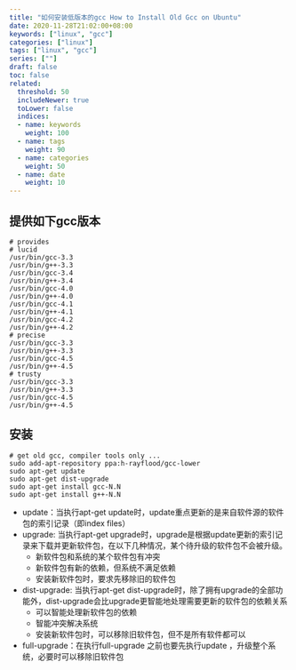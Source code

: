 ```yaml
---
title: "如何安装低版本的gcc How to Install Old Gcc on Ubuntu"
date: 2020-11-28T21:02:00+08:00
keywords: ["linux", "gcc"]
categories: ["linux"]
tags: ["linux", "gcc"]
series: [""]
draft: false
toc: false
related:
  threshold: 50
  includeNewer: true
  toLower: false
  indices:
  - name: keywords
    weight: 100
  - name: tags
    weight: 90
  - name: categories
    weight: 50
  - name: date
    weight: 10
---
```



## 提供如下gcc版本
```shell script
# provides
# lucid
/usr/bin/gcc-3.3
/usr/bin/g++-3.3
/usr/bin/gcc-3.4
/usr/bin/g++-3.4
/usr/bin/gcc-4.0
/usr/bin/g++-4.0
/usr/bin/gcc-4.1
/usr/bin/g++-4.1
/usr/bin/gcc-4.2
/usr/bin/g++-4.2
# precise
/usr/bin/gcc-3.3
/usr/bin/g++-3.3
/usr/bin/gcc-4.5
/usr/bin/g++-4.5
# trusty
/usr/bin/gcc-3.3
/usr/bin/g++-3.3
/usr/bin/gcc-4.5
/usr/bin/g++-4.5
```

## 安装
```shell script
# get old gcc, compiler tools only ...
sudo add-apt-repository ppa:h-rayflood/gcc-lower
sudo apt-get update
sudo apt-get dist-upgrade 
sudo apt-get install gcc-N.N
sudo apt-get install g++-N.N
```

- update：当执行apt-get update时，update重点更新的是来自软件源的软件包的索引记录（即index files）
- upgrade: 当执行apt-get upgrade时，upgrade是根据update更新的索引记录来下载并更新软件包，在以下几种情况，某个待升级的软件包不会被升级。
    - 新软件包和系统的某个软件包有冲突
    - 新软件包有新的依赖，但系统不满足依赖
    - 安装新软件包时，要求先移除旧的软件包
- dist-upgrade: 当执行apt-get dist-upgrade时，除了拥有upgrade的全部功能外，dist-upgrade会比upgrade更智能地处理需要更新的软件包的依赖关系
    - 可以智能处理新软件包的依赖
    - 智能冲突解决系统
    - 安装新软件包时，可以移除旧软件包，但不是所有软件都可以
- full-upgrade：在执行full-upgrade 之前也要先执行update ，升级整个系统，必要时可以移除旧软件包

